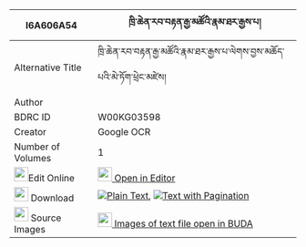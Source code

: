 |I6A606A54|ཁྲི་ཆེན་རབ་བརྟན་རྒྱ་མཚོའི་རྣམ་ཐར་རྒྱས་པ། 
| --- | --- 
|Alternative Title |ཁྲི་ཆེན་རབ་བརྟན་རྒྱ་མཚོའི་རྣམ་ཐར་རྒྱས་པ་ལེགས་བྱས་མཆོད་པའི་མེ་ཏོག་ཕྲེང་མཛེས།
|Author | 
|BDRC ID | W00KG03598
|Creator | Google OCR
|Number of Volumes| 1
|<img width="25" src="https://img.icons8.com/color/25/000000/edit-property.png">Edit Online| [<img width="25" src="https://avatars.githubusercontent.com/u/45091458?s=200&v=4"> Open in Editor](http://editor.openpecha.org/I6A606A54)
|<img width="25" src="https://img.icons8.com/fluent/48/000000/download-2.png"/>  Download | [![](https://img.icons8.com/color/20/000000/txt.png)Plain Text](https://github.com/Openpecha/I6A606A54/releases/download/v1/trichen_rab_ten_gyatso_i_namta_plain_I6A606A54.zip), [![](https://img.icons8.com/color/20/000000/txt.png)Text with Pagination](https://github.com/Openpecha/I6A606A54/releases/download/v1/trichen_rab_ten_gyatso_i_namta_pages_I6A606A54.zip)
|<img width="25" src="https://img.icons8.com/plasticine/100/000000/pictures-folder.png"/>  Source Images | [<img width="25" src="https://library.bdrc.io/icons/BUDA-small.svg"> Images of text file open in BUDA](https://library.bdrc.io/show/bdr:W00KG03598)